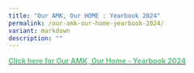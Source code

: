 ```yaml
---
title: "Our AMK, Our HOME : Yearbook 2024"
permalink: /our-amk-our-home-yearbook-2024/
variant: markdown
description: ""
---
```

<b><a href="https://go.gov.sg/yearbook-2022"><font color="#62C183">Click here for Our AMK, Our Home - Yearbook 2024</font></a></b>